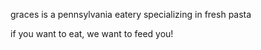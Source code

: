 graces is a pennsylvania eatery specializing in fresh pasta

if you want to eat, we want to feed you!